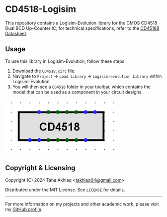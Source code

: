 # CD4518-Logisim
This repository contains a Logisim-Evolution library for the CMOS CD4518 Dual BCD Up-Counter IC; for technical specifications, refer to the [CD4518B Datasheet](https://www.ti.com/lit/ds/symlink/cd4518b.pdf?ts=1713721062416&ref_url=https%253A%252F%252Fwww.ti.com%252Fproduct%252Fde-de%252FCD4518B).

## Usage
To use this library in Logisim-Evolution, follow these steps: 
1. Download the `CD4518.circ` file. 
2. Navigate to `Project` -> `Load Library` -> `Logisim-evolution Library` within Logisim-Evolution.
3. You will then see a `CD4518` folder in your toolbar, which contains the model that can be used as a component in your circuit designs.

![CD4518 IC](./CD4518.png)

## Copyright & Licensing
Copyright (C) 2024 Taha Akhlaq <[takhlaq04@gmail.com](mailto:takhlaq04@gmail.com)>

Distributed under the MIT License. See `LICENSE` for details.

---

For more information on my projects and other academic work, please visit my [GitHub profile](https://github.com/TahaAkhlaq).


